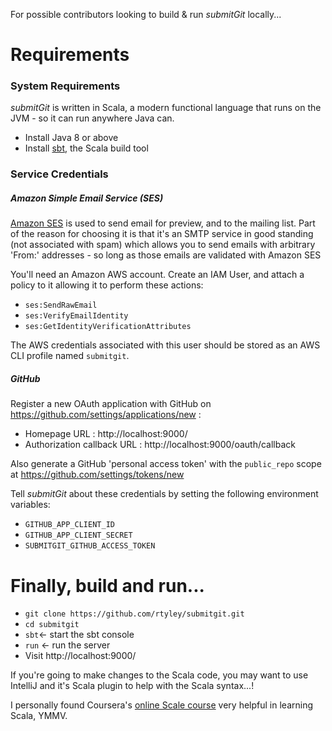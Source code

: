 For possible contributors looking to build & run _submitGit_ locally...

# Requirements

### System Requirements

_submitGit_ is written in Scala, a modern functional language that runs on the JVM - so it
can run anywhere Java can.

* Install Java 8 or above
* Install [sbt](http://www.scala-sbt.org/release/tutorial/Setup.html), the Scala build tool

### Service Credentials

##### Amazon Simple Email Service (SES)

[Amazon SES](http://docs.aws.amazon.com/ses/latest/DeveloperGuide/Welcome.html) is used to
send email for preview, and to the mailing list. Part of the reason for choosing it
is that it's an SMTP service in good standing (not associated with spam) which allows
you to send emails with arbitrary 'From:' addresses - so long as those emails are validated
with Amazon SES

You'll need an Amazon AWS account. Create an IAM User, and attach a policy to it allowing it to
perform these actions:

* `ses:SendRawEmail`
* `ses:VerifyEmailIdentity`
* `ses:GetIdentityVerificationAttributes`

The AWS credentials associated with this user should be stored as an AWS CLI profile
named `submitgit`.

##### GitHub

Register a new OAuth application with GitHub on https://github.com/settings/applications/new :

* Homepage URL : http://localhost:9000/
* Authorization callback URL : http://localhost:9000/oauth/callback

Also generate a GitHub 'personal access token' with the `public_repo` scope at
https://github.com/settings/tokens/new

Tell _submitGit_ about these credentials by setting the following environment variables:

* `GITHUB_APP_CLIENT_ID`
* `GITHUB_APP_CLIENT_SECRET`
* `SUBMITGIT_GITHUB_ACCESS_TOKEN`


# Finally, build and run...

* `git clone https://github.com/rtyley/submitgit.git`
* `cd submitgit`
* `sbt`<- start the sbt console
* `run` <- run the server
* Visit http://localhost:9000/

If you're going to make changes to the Scala code, you may want to use IntelliJ and it's Scala
plugin to help with the Scala syntax...!

I personally found Coursera's [online Scale course](https://www.coursera.org/course/progfun)
very helpful in learning Scala, YMMV.
